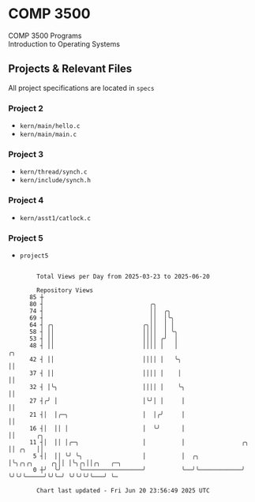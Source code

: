 # COMP 3500
COMP 3500 Programs  
Introduction to Operating Systems  
## Projects & Relevant Files
All project specifications are located in `specs`
### Project 2
- `kern/main/hello.c`
- `kern/main/main.c`
### Project 3
- `kern/thread/synch.c`
- `kern/include/synch.h`
### Project 4
- `kern/asst1/catlock.c`
### Project 5
- `project5`

```

        Total Views per Day from 2025-03-23 to 2025-06-20

        Repository Views
      85 ┼
      80 ┤                              ╭╮
      74 ┤                              ││  ╭╮
      69 ┤                              ││  │╰╮
      64 ┤ ╭╮                         ╭╮││  │ │
      58 ┤ ││                         ││││  │ ╰╮
      53 ┤ ││                         ││││ ╭╯  │
      48 ┤ ││                         ││││ │   │                                ╭╮
      42 ┤ ││                         ││││ │   ╰╮                               ││
      37 ┤ ││                         ││││ │    │                               ││
      32 ┤ │╰╮                        ││││ │    ╰╮                              ││
      27 ┤╭╯ │                        │╰╯│ │     │                              ││
      21 ┤│  │╭─╮                     │  │╭╯     │                              ││
      16 ┤│  ││ │                     │  ╰╯      │                              ││      ╭╮
      11 ┤│  ││ │╭─╮                  │          │                ╭╮            ││ ╭╮   ││
       5 ┤│  ││ ╰╯ ╰╮                 │          │  ╭╮            │╰╮╭╮╭╮     ╭╮││ │╰╮╭╮││╭╮   ╭─╮
       0 ┼╯  ╰╯     ╰─────────────────╯          ╰──╯╰────────────╯ ╰╯╰╯╰─────╯╰╯╰─╯ ╰╯╰╯╰╯╰───╯ ╰─

        Chart last updated - Fri Jun 20 23:56:49 2025 UTC
        
```
